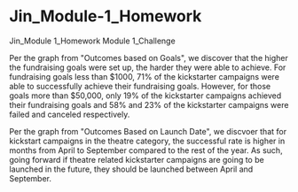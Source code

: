 # Jin_Module-1_Homework
Jin_Module 1_Homework
Module 1_Challenge

Per the graph from "Outcomes based on Goals", we discover that the higher the fundraising goals were set up, the harder they were able to achieve. For fundraising goals less than $1000, 71% of the kickstarter campaigns were able to successfully achieve their fundraising goals. However, for those goals more than $50,000, only 19% of the kickstarter campaigns achieved their fundraising goals and 58% and 23% of the kickstarter campaigns were failed and canceled respectively.

Per the graph from "Outcomes Based on Launch Date", we discvoer that for kickstart campaigns in the theatre category, the successful rate is higher in months from April to September compared to the rest of the year. As such, going forward if theatre related kickstarter campaigns are going to be launched in the future, they should be launched between April and September.
